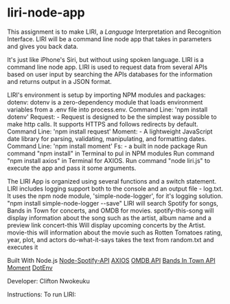 # liri-node-app
This assignment is to make LIRI, a _Language_ Interpretation and Recognition Interface. LIRI will be a command line node app that takes in parameters and gives you back data.

It's just like iPhone's Siri, but without using spoken language. LIRI is a command line node app.
LIRI is used to request data from several APIs based on user input by searching the APIs databases for the information and returns output
in a JSON format.

LIRI's environment is setup by importing NPM modules and packages:
dotenv: dotenv is a zero-dependency module that loads environment variables from a .env file into process.env. 
Command Line: 'npm install dotenv'
Request: - Request is designed to be the simplest way possible to make http calls. It supports HTTPS and follows redirects by default.
Command Line: 'npm install request'
Moment: - A lightweight JavaScript date library for parsing, validating, manipulating, and formatting dates.
Command Line: 'npm install moment'
Fs: - a built in node package
Run command "npm install" in Terminal to pul in NPM modules
Run command "npm install axios" in Terminal for AXIOS.
Run command "node liri.js" to execute the app and pass it some arguments.

The LIRI App is organized using several functions and a switch statement. LIRI includes logging support both to the console and an output file - log.txt.
It uses the npm node module, 'simple-node-logger', for it's logging solution.
"npm install simple-node-logger --save"
LIRI will search Spotify for songs, Bands in Town for concerts, and OMDB for movies.
spotify-this-song <song title> will display information about the song such as the artist, album name and a preview link
concert-this <Artist name> Will display upcoming concerts by the Artist.
movie-this <movie title> will information about the movie such as Rotten Tomatoes rating, year, plot, and actors
do-what-it-says takes the text from random.txt and executes it

Built With
Node.js
[Node-Spotify-API](https://www.npmjs.com/package/node-spotify-api)
[AXIOS](https://www.npmjs.com/package/axios)
[OMDB API](http://www.omdbapi.com) 
[Bands In Town API](http://www.artists.bandsintown.com/bandsintown-api)
[Moment](https://www.npmjs.com/package/moment)
[DotEnv](https://www.npmjs.com/package/dotenv)

Developer: Clifton Nwokeuku

Instructions:
To run LIRI:

